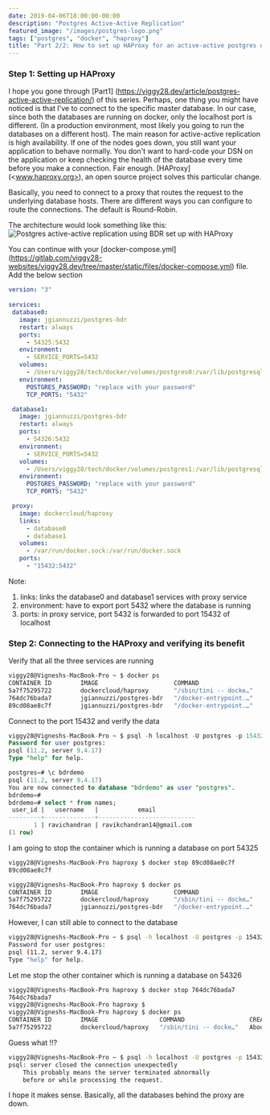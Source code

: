 ```yaml
---
date: 2019-04-06T18:00:00-00:00
description: "Postgres Active-Active Replication"
featured_image: "/images/postgres-logo.png"
tags: ["postgres", "docker", "haproxy"]
title: "Part 2/2: How to set up HAProxy for an active-active postgres databases"
---
```

### Step 1: Setting up HAProxy 
I hope you gone through [Part1] (<https://viggy28.dev/article/postgres-active-active-replication/>) of this series. Perhaps, one thing you might have noticed is that I've to connect to the specific master database. In our case, since both the databases are running on docker, only the localhost port is different. (In a production environment, most likely you going to run the databases on a different host). The main reason for active-active replication is high availability. If one of the nodes goes down, you still want your application to behave normally. You don't want to hard-code your DSN on the application or keep checking the health of the database every time before you make a connection. Fair enough. [HAProxy] (<www.haproxy.org>), an open source project solves this particular change.

Basically, you need to connect to a proxy that routes the request to the underlying database hosts. There are different ways you can configure to route the connections. The default is Round-Robin.

The architecture would look something like this:
![Postgres active-active replication using BDR set up with HAProxy](/images/postgres-haproxy-wb1.jpg)

You can continue with your [docker-compose.yml] (<https://gitlab.com/viggy28-websites/viggy28.dev/tree/master/static/files/docker-compose.yml>) file. Add the below section

```yml
version: "3"
 
services:
 database0:
   image: jgiannuzzi/postgres-bdr
   restart: always
   ports:
     - 54325:5432
   environment:
     - SERVICE_PORTS=5432
   volumes:
     - /Users/viggy28/tech/docker/volumes/postgres0:/var/lib/postgresql/data
   environment:
     POSTGRES_PASSWORD: "replace with your password"
     TCP_PORTS: "5432"

 database1:
   image: jgiannuzzi/postgres-bdr
   restart: always
   ports:
     - 54326:5432
   environment:
     - SERVICE_PORTS=5432
   volumes:
     - /Users/viggy28/tech/docker/volumes/postgres1:/var/lib/postgresql/data
   environment:
     POSTGRES_PASSWORD: "replace with your password"
     TCP_PORTS: "5432"

 proxy:
   image: dockercloud/haproxy
   links:
     - database0
     - database1
   volumes:
     - /var/run/docker.sock:/var/run/docker.sock
   ports:
     - "15432:5432"
```

Note:

 1. links: links the database0 and database1 services with proxy service
 2. environment: have to export port 5432 where the database is running
 3. ports: in proxy service, port 5432 is forwarded to port 15432 of localhost

### Step 2: Connecting to the HAProxy and verifying its benefit

Verify that all the three services are running

```bash
viggy28@Vigneshs-MacBook-Pro ~ $ docker ps
CONTAINER ID        IMAGE                     COMMAND                  CREATED             STATUS              PORTS                                                NAMES
5a7f75295722        dockercloud/haproxy       "/sbin/tini -- docke…"   About an hour ago   Up About an hour    80/tcp, 443/tcp, 1936/tcp, 0.0.0.0:15432->5432/tcp   postgres0_proxy_1
764dc76bada7        jgiannuzzi/postgres-bdr   "/docker-entrypoint.…"   About an hour ago   Up About an hour    0.0.0.0:54326->5432/tcp                              postgres0_database1_1
89cd08ae8c7f        jgiannuzzi/postgres-bdr   "/docker-entrypoint.…"   About an hour ago   Up About an hour    0.0.0.0:54325->5432/tcp                              postgres0_database0_1
```

Connect to the port 15432 and verify the data

```sql
viggy28@Vigneshs-MacBook-Pro ~ $ psql -h localhost -U postgres -p 15432 -d postgres
Password for user postgres:
psql (11.2, server 9.4.17)
Type "help" for help.

postgres=# \c bdrdemo
psql (11.2, server 9.4.17)
You are now connected to database "bdrdemo" as user "postgres".
bdrdemo=#
bdrdemo=# select * from names;
 user_id |   username   |           email
---------+--------------+---------------------------
       1 | ravichandran | ravikchandran14@gmail.com
(1 row)
```

I am going to stop the container which is running a database on port 54325

```bash
viggy28@Vigneshs-MacBook-Pro haproxy $ docker stop 89cd08ae8c7f
89cd08ae8c7f

viggy28@Vigneshs-MacBook-Pro haproxy $ docker ps
CONTAINER ID        IMAGE                     COMMAND                  CREATED             STATUS              PORTS                                                NAMES
5a7f75295722        dockercloud/haproxy       "/sbin/tini -- docke…"   About an hour ago   Up About an hour    80/tcp, 443/tcp, 1936/tcp, 0.0.0.0:15432->5432/tcp   postgres0_proxy_1
764dc76bada7        jgiannuzzi/postgres-bdr   "/docker-entrypoint.…"   About an hour ago   Up About an hour    0.0.0.0:54326->5432/tcp                              postgres0_database1_1
```

However, I can still able to connect to the database

```bash
viggy28@Vigneshs-MacBook-Pro ~ $ psql -h localhost -U postgres -p 15432 -d postgres
Password for user postgres:
psql (11.2, server 9.4.17)
Type "help" for help.
```

Let me stop the other container which is running a database on 54326

```bash
viggy28@Vigneshs-MacBook-Pro haproxy $ docker stop 764dc76bada7
764dc76bada7
viggy28@Vigneshs-MacBook-Pro haproxy $
viggy28@Vigneshs-MacBook-Pro haproxy $ docker ps
CONTAINER ID        IMAGE                 COMMAND                  CREATED             STATUS              PORTS                                                NAMES
5a7f75295722        dockercloud/haproxy   "/sbin/tini -- docke…"   About an hour ago   Up About an hour    80/tcp, 443/tcp, 1936/tcp, 0.0.0.0:15432->5432/tcp   postgres0_proxy_1
```

Guess what !!?

```bash
viggy28@Vigneshs-MacBook-Pro ~ $ psql -h localhost -U postgres -p 15432 -d postgres
psql: server closed the connection unexpectedly
    This probably means the server terminated abnormally
    before or while processing the request.
```

I hope it makes sense. Basically, all the databases behind the proxy are down.